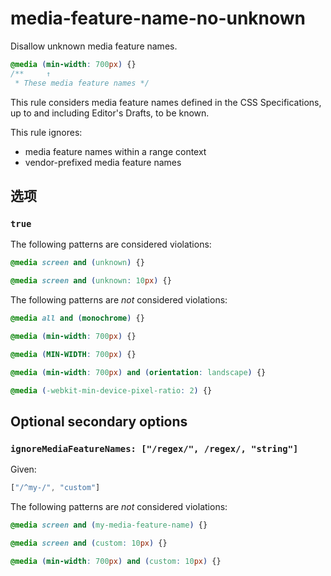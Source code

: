 # media-feature-name-no-unknown

Disallow unknown media feature names.

```css
@media (min-width: 700px) {}
/**     ↑
 * These media feature names */
```

This rule considers media feature names defined in the CSS Specifications, up to and including Editor's Drafts, to be known.

This rule ignores:

-   media feature names within a range context
-   vendor-prefixed media feature names

## 选项

### `true`

The following patterns are considered violations:

```css
@media screen and (unknown) {}
```

```css
@media screen and (unknown: 10px) {}
```

The following patterns are *not* considered violations:

```css
@media all and (monochrome) {}
```

```css
@media (min-width: 700px) {}
```

```css
@media (MIN-WIDTH: 700px) {}
```

```css
@media (min-width: 700px) and (orientation: landscape) {}
```

```css
@media (-webkit-min-device-pixel-ratio: 2) {}
```

## Optional secondary options

### `ignoreMediaFeatureNames: ["/regex/", /regex/, "string"]`

Given:

```js
["/^my-/", "custom"]
```

The following patterns are *not* considered violations:

```css
@media screen and (my-media-feature-name) {}
```

```css
@media screen and (custom: 10px) {}
```

```css
@media (min-width: 700px) and (custom: 10px) {}
```
